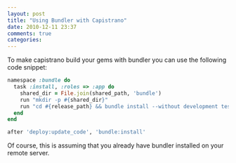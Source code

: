 ```yaml
---
layout: post
title: "Using Bundler with Capistrano"
date: 2010-12-11 23:37
comments: true
categories: 
---
```


To make capistrano build your gems with bundler you can use the following code snippet:

```ruby
namespace :bundle do
  task :install, :roles => :app do
    shared_dir = File.join(shared_path, 'bundle')
    run "mkdir -p #{shared_dir}"
    run "cd #{release_path} && bundle install --without development test --path #{shared_dir}"
  end
end

after 'deploy:update_code', 'bundle:install'
```

Of course, this is assuming that you already have bundler installed on your remote server.

